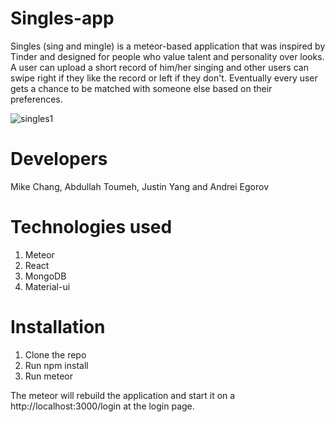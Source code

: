 # Singles-app
Singles (sing and mingle) is a meteor-based application that was inspired by Tinder and designed for people who value talent and personality over looks. A user can upload a short record of him/her singing and other users can swipe right if they like the record or left if they don't. Eventually every user gets a chance to be matched with someone else based on their preferences.

![singles1](https://user-images.githubusercontent.com/37827068/44049506-2949da40-9ee9-11e8-9eb4-d4d347042f24.gif)

# Developers
Mike Chang, Abdullah Toumeh, Justin Yang and Andrei Egorov

# Technologies used
1. Meteor
1. React
1. MongoDB
1. Material-ui

# Installation

1. Clone the repo 
1. Run npm install
1. Run meteor

The meteor will rebuild the application and start it on a http://localhost:3000/login at the login page.
 

